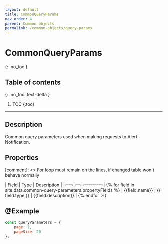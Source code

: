 ```yaml
---
layout: default
title: CommonQueryParams
nav_order: 4
parent: Common objects
permalink: /common-objects/query-params
---
```


# CommonQueryParams
{: .no_toc }

## Table of contents
{: .no_toc .text-delta }

1. TOC
{:toc}

---

## Description

Common query parameters used when making requests to Alert Notification.

## Properties

[comment]: <> For loop must remain on the lines, if changed table won't behave normally

| Field | Type | Description |
|:---:|:--:|:---------:| {% for field in site.data.common-query-parameters.propertyFields %}
| {{field.name}} | {{ field.type }} | {{field.description}} | {% endfor %}

## @Example

```js
const queryParameters = {
    page: 1,
    pageSize: 20
};
```